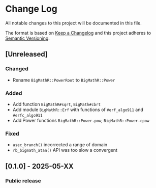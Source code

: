 # Change Log


All notable changes to this project will be documented in this file.

The format is based on [Keep a Changelog](http://keepachangelog.com/en/1.0.0/) and this project adheres to [Semantic Versioning](http://semver.org/spec/v2.0.0.html).

## [Unreleased]

### Changed
- Rename `BigMathR::PowerRoot` to `BigMathR::Power`

### Added
- Add function `BigMathR#sqrt`, `BigMath#cbrt`
- Add module `BigMathR::Erf` with functions of  `#erf_algo911` and `#erfc_algo911`
- Add Power functions `BigMathR::Power.pow`, `BigMathR::Power.cpow`

### Fixed
- `asec_branch()` incorrected a range of domain
- `rb_bigmath_atan()` API was too slow a convergent

## [0.1.0] - 2025-05-XX

### Public release
